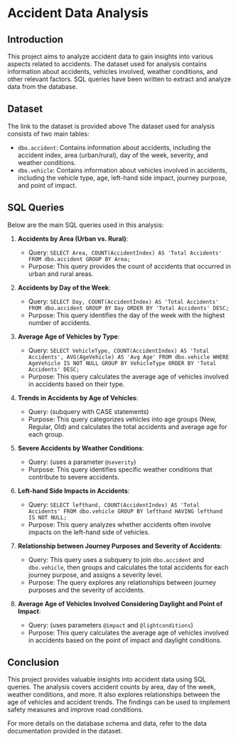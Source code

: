 # Accident Data Analysis

## Introduction

This project aims to analyze accident data to gain insights into various aspects related to accidents. The dataset used for analysis contains information about accidents, vehicles involved, weather conditions, and other relevant factors. SQL queries have been written to extract and analyze data from the database.

## Dataset

The link to the dataset is provided above
The dataset used for analysis consists of two main tables:
- `dbo.accident`: Contains information about accidents, including the accident index, area (urban/rural), day of the week, severity, and weather conditions.
- `dbo.vehicle`: Contains information about vehicles involved in accidents, including the vehicle type, age, left-hand side impact, journey purpose, and point of impact.

## SQL Queries

Below are the main SQL queries used in this analysis:

1. **Accidents by Area (Urban vs. Rural)**:
   - Query: `SELECT Area, COUNT(AccidentIndex) AS 'Total Accidents' FROM dbo.accident GROUP BY Area;`
   - Purpose: This query provides the count of accidents that occurred in urban and rural areas.

2. **Accidents by Day of the Week**:
   - Query: `SELECT Day, COUNT(AccidentIndex) AS 'Total Accidents' FROM dbo.accident GROUP BY Day ORDER BY 'Total Accidents' DESC;`
   - Purpose: This query identifies the day of the week with the highest number of accidents.

3. **Average Age of Vehicles by Type**:
   - Query: `SELECT VehicleType, COUNT(AccidentIndex) AS 'Total Accidents', AVG(AgeVehicle) AS 'Avg Age' FROM dbo.vehicle WHERE AgeVehicle IS NOT NULL GROUP BY VehicleType ORDER BY 'Total Accidents' DESC;`
   - Purpose: This query calculates the average age of vehicles involved in accidents based on their type.

4. **Trends in Accidents by Age of Vehicles**:
   - Query: (subquery with CASE statements)
   - Purpose: This query categorizes vehicles into age groups (New, Regular, Old) and calculates the total accidents and average age for each group.

5. **Severe Accidents by Weather Conditions**:
   - Query: (uses a parameter `@severity`)
   - Purpose: This query identifies specific weather conditions that contribute to severe accidents.

6. **Left-hand Side Impacts in Accidents**:
   - Query: `SELECT lefthand, COUNT(AccidentIndex) AS 'Total Accidents' FROM dbo.vehicle GROUP BY lefthand HAVING lefthand IS NOT NULL;`
   - Purpose: This query analyzes whether accidents often involve impacts on the left-hand side of vehicles.

7. **Relationship between Journey Purposes and Severity of Accidents**:
   - Query: This query uses a subquery to join `dbo.accident` and `dbo.vehicle`, then groups and calculates the total accidents for each journey purpose, and assigns a severity level.
   - Purpose: The query explores any relationships between journey purposes and the severity of accidents.

8. **Average Age of Vehicles Involved Considering Daylight and Point of Impact**:
   - Query: (uses parameters `@impact` and `@lightconditions`)
   - Purpose: This query calculates the average age of vehicles involved in accidents based on the point of impact and daylight conditions.

## Conclusion

This project provides valuable insights into accident data using SQL queries. The analysis covers accident counts by area, day of the week, weather conditions, and more. It also explores relationships between the age of vehicles and accident trends. The findings can be used to implement safety measures and improve road conditions.

For more details on the database schema and data, refer to the data documentation provided in the dataset.

